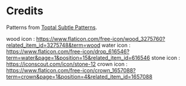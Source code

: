 # Credits

Patterns from [Toptal Subtle Patterns](https://www.toptal.com/designers/subtlepetterns).

wood icon : https://www.flaticon.com/free-icon/wood_3275760?related_item_id=3275748&term=wood
water icon : https://www.flaticon.com/free-icon/drop_616546?term=water&page=1&position=15&related_item_id=616546
stone icon : https://iconscout.com/icon/stone-12
crown icon : https://www.flaticon.com/free-icon/crown_1657088?term=crown&page=1&position=4&related_item_id=1657088
